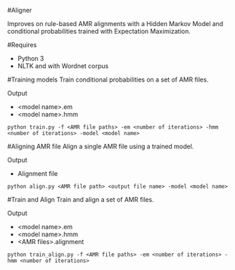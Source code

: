 #Aligner

Improves on rule-based AMR alignments with a Hidden Markov Model and conditional probabilities trained with 
Expectation Maximization.

#Requires

* Python 3
* NLTK and with Wordnet corpus

#Training models
Train conditional probabilities on a set of AMR files.

Output
* \<model name\>.em
* \<model name\>.hmm
```
python train.py -f <AMR file paths> -em <number of iterations> -hmm <number of iterations> -model <model name>
```
#Aligning AMR file
Align a single AMR file using a trained model.

Output
* Alignment file
```
python align.py <AMR file path> <output file name> -model <model name>
```
#Train and Align
Train and align a set of AMR files.

Output
* \<model name\>.em
* \<model name\>.hmm
* \<AMR files\>.alignment
```
python train_align.py -f <AMR file paths> -em <number of iterations> -hmm <number of iterations>
```
